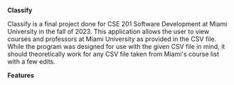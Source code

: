 **Classify**

Classify is a final project done for CSE 201 Software Development at Miami University in the fall of 2023. This application allows the user to view courses and professors at Miami University as provided in the CSV file. While the program was designed for use with the given CSV file in mind, it should theoretically work for any CSV file taken from Miami's course list with a few edits.

**Features**
